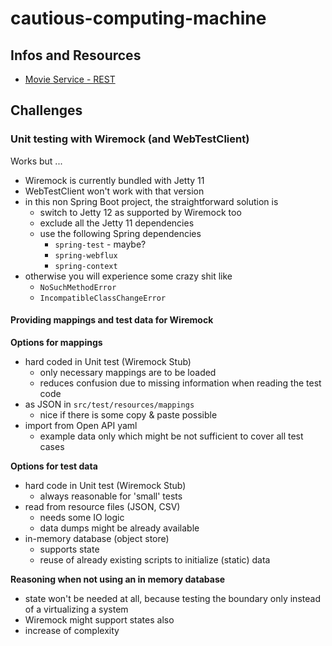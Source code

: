 # cautious-computing-machine

## Infos and Resources
- [Movie Service - REST](https://github.com/dilipsundarraj1/reactive-movies-restful-api)


## Challenges

### Unit testing with Wiremock (and WebTestClient)

Works but ...
- Wiremock is currently bundled with Jetty 11
- WebTestClient won't work with that version
- in this non Spring Boot project, the straightforward solution is
  - switch to Jetty 12 as supported by Wiremock too
  - exclude all the Jetty 11 dependencies
  - use the following Spring dependencies
    - `spring-test` - maybe?
    - `spring-webflux`
    - `spring-context`
- otherwise you will experience some crazy shit like
  - `NoSuchMethodError`
  - `IncompatibleClassChangeError`

#### Providing mappings and test data for Wiremock

**Options for mappings**
- hard coded in Unit test (Wiremock Stub)
  - only necessary mappings are to be loaded
  - reduces confusion due to missing information when reading the test code
- as JSON in `src/test/resources/mappings`
  - nice if there is some copy & paste possible
- import from Open API yaml
  - example data only which might be not sufficient to cover all test cases

**Options for test data**
- hard code in Unit test (Wiremock Stub)
  - always reasonable for 'small' tests
- read from resource files (JSON, CSV)
  - needs some IO logic
  - data dumps might be already available
- in-memory database (object store)
  - supports state
  - reuse of already existing scripts to initialize (static) data

**Reasoning when not using an in memory database**
- state won't be needed at all, because testing the boundary only instead of a virtualizing a system
- Wiremock might support states also
- increase of complexity